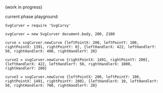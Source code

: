 (work in progress)

current phase playground:

	SvgCurver = require 'SvgCurvy'

	svgCurver = new SvgCurver document.body, 200, 2100

	curve = svgCurver.newCurve {leftPointX: 200, leftPointY: 100, rightPointX: 1391, rightPointY: 0}, {leftHandlerX: 422, leftHandlerY: 50, rightHandlerX: 400, rightHandlerY: 20}

	curve2 = svgCurver.newCurve {rightPointX: 1491, rightPointY: 200}, {leftHandlerX: 422, leftHandlerY: 50, rightHandlerX: 1000, rightHandlerY: 200}

	curve3 = svgCurver.newCurve {leftPointX: 200, leftPointY: 100, rightPointX: 1491, rightPointY: 200}, {leftHandlerX: 10, leftHandlerY: 50, rightHandlerX: 700, rightHandlerY: 20}
